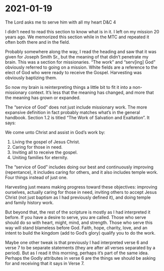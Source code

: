 # 2021-01-19

The Lord asks me to serve him with all my heart
D&C 4

I didn’t need to read this section to know what is in it.  I left on my mission 20 years ago.  We memorized this section while in the MTC and repeated it often both there and in the field.

Probably somewhere along the way, I read the heading and saw that it was given for Joseph Smith Sr., but the meaning of that didn’t penetrate my brain.  This was a section for missionaries.  “The work” and “serv[ing] God” obviously referred to going on a mission.  White fields are a reference to the elect of God who were ready to receive the Gospel.  Harvesting was obviously baptizing them.

So now my brain is reinterpreting things a little bit to fit it into a non-missionary context.  It’s less that the meaning has changed, and more that the meaning has grown or expanded.

The “service of God” does not just include missionary work.  The more expansive definition in fact probably matches what’s in the general handbook.  Section 1.2 is titled “The Work of Salvation and Exaltation”.  It says:

We come unto Christ and assist in God’s work by:

1. Living the gospel of Jesus Christ.
2. Caring for those in need.
3. Inviting all to receive the gospel.
4. Uniting families for eternity.

The “service of God” includes doing our best and continuously improving (repentance), it includes caring for others, and it also includes temple work. Four things instead of just one.

Harvesting just means making progress toward these objectives: improving ourselves, actually caring for those in need, inviting others to accept Jesus Christ (not just baptism as I had previously defined it), and doing temple and family history work.

But beyond that, the rest of the scripture is mostly as I had interpreted it before.  If you have a desire to serve, you are called.  Those who serve should do so with heart, might, mind, and strength.  Those who serve this way will stand blameless before God.  Faith, hope, charity, love, and an intent to build the kingdom (add to God’s glory) qualify you to do the work.

Maybe one other tweak is that previously I had interpreted verse 6 and verse 7 to be separate statements (they are after all verses separated by a period).  But as I read it this morning, perhaps it’s part of the same idea.  Perhaps the Godly attributes in verse 6 are the things we should be asking for and receiving that it says in Verse 7.
